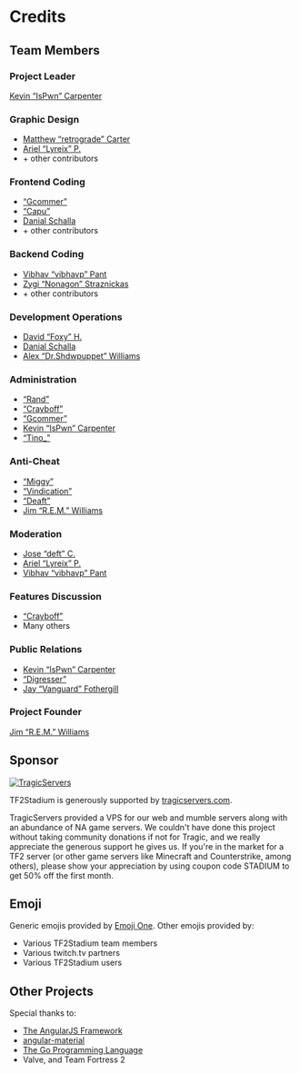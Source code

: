 # Credits

## Team Members

### Project Leader

[Kevin “IsPwn” Carpenter](https://steamcommunity.com/profiles/76561198027325929)

### Graphic Design

* [Matthew “retrograde” Carter](https://steamcommunity.com/profiles/76561198085994924/)
* [Ariel “Lyreix” P.](https://steamcommunity.com/profiles/76561198016373754)
* \+ other contributors

### Frontend Coding

* [“Gcommer”](https://steamcommunity.com/profiles/76561197993836391)
* [“Capu”](https://steamcommunity.com/profiles/76561198044857348/)
* [Danial Schalla](https://steamcommunity.com/profiles/76561198118294541/)
* \+ other contributors

### Backend Coding

* [Vibhav “vibhavp” Pant](https://steamcommunity.com/profiles/76561198038988384)
* [Zygi “Nonagon” Straznickas](https://steamcommunity.com/profiles/76561197999073985)
* \+ other contributors

### Development Operations

* [David “Foxy” H.](https://steamcommunity.com/profiles/76561197985830365/)
* [Danial Schalla](https://steamcommunity.com/profiles/76561198118294541/)
* [Alex “Dr.Shdwpuppet” Williams](https://steamcommunity.com/id/shdwpuppet/)

### Administration

* [“Rand”](https://steamcommunity.com/profiles/76561198043745557)
* [“Crayboff”](https://steamcommunity.com/profiles/76561198000009691)
* [“Gcommer”](https://steamcommunity.com/profiles/76561197993836391)
* [Kevin “IsPwn” Carpenter](https://steamcommunity.com/profiles/76561198027325929)
* [“Tino_”](https://steamcommunity.com/profiles/76561198020662852)

### Anti-Cheat

* [“Miggy”](https://steamcommunity.com/profiles/76561197968377396/)
* [“Vindication”](https://steamcommunity.com/profiles/76561198036267748)
* [“Deaft”](https://steamcommunity.com/profiles/76561198037994630/)
* [Jim “R.E.M.” Williams](https://steamcommunity.com/profiles/76561198016790006/)

### Moderation

* [Jose “deft” C.](https://steamcommunity.com/profiles/76561198093435253)
* [Ariel “Lyreix” P.](https://steamcommunity.com/profiles/76561198016373754/)
* [Vibhav “vibhavp” Pant](https://steamcommunity.com/profiles/76561198038988384)

### Features Discussion

* [“Crayboff”](https://steamcommunity.com/profiles/76561198000009691)
* Many others

### Public Relations

* [Kevin “IsPwn” Carpenter](https://steamcommunity.com/profiles/76561198027325929)
* [“Digresser”](https://steamcommunity.com/profiles/76561198016426367)
* [Jay “Vanguard” Fothergill](https://steamcommunity.com/profiles/76561198047511390)

### Project Founder

[Jim “R.E.M.” Williams](https://steamcommunity.com/profiles/76561198016790006/)

## Sponsor

[![TragicServers](/assets/img/logos/tragicservers.png)](https://www.tragicservers.com/link.php?id=28)

TF2Stadium is generously supported by
[tragicservers.com](https://www.tragicservers.com/link.php?id=28).

TragicServers provided a VPS for our web and mumble servers along with
an abundance of NA game servers. We couldn't have done this project
without taking community donations if not for Tragic, and we really
appreciate the generous support he gives us. If you're in the market
for a TF2 server (or other game servers like Minecraft and
Counterstrike, among others), please show your appreciation by using
coupon code STADIUM to get 50% off the first month.

## Emoji

Generic emojis provided by [Emoji One](http://emojione.com/). Other
emojis provided by:

* Various TF2Stadium team members
* Various twitch.tv partners
* Various TF2Stadium users

## Other Projects

Special thanks to:

* [The AngularJS Framework](https://angularjs.org/)
* [angular-material](https://material.angularjs.org/latest/)
* [The Go Programming Language](https://golang.org)
* Valve, and Team Fortress 2
